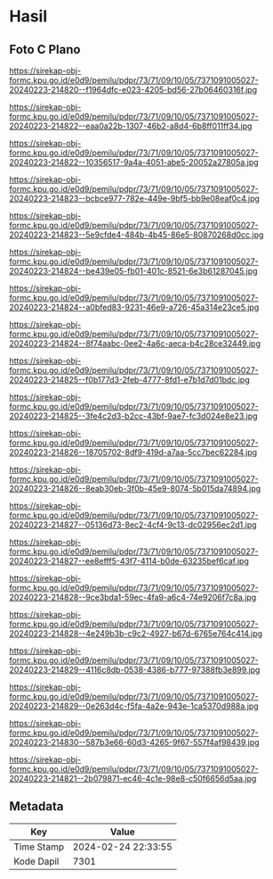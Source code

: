 # Hasil

## Foto C Plano

https://sirekap-obj-formc.kpu.go.id/e0d9/pemilu/pdpr/73/71/09/10/05/7371091005027-20240223-214820--f1964dfc-e023-4205-bd56-27b06460316f.jpg

https://sirekap-obj-formc.kpu.go.id/e0d9/pemilu/pdpr/73/71/09/10/05/7371091005027-20240223-214822--eaa0a22b-1307-46b2-a8d4-6b8ff011ff34.jpg

https://sirekap-obj-formc.kpu.go.id/e0d9/pemilu/pdpr/73/71/09/10/05/7371091005027-20240223-214822--10356517-9a4a-4051-abe5-20052a27805a.jpg

https://sirekap-obj-formc.kpu.go.id/e0d9/pemilu/pdpr/73/71/09/10/05/7371091005027-20240223-214823--bcbce977-782e-449e-9bf5-bb9e08eaf0c4.jpg

https://sirekap-obj-formc.kpu.go.id/e0d9/pemilu/pdpr/73/71/09/10/05/7371091005027-20240223-214823--5e9cfde4-484b-4b45-86e5-80870268d0cc.jpg

https://sirekap-obj-formc.kpu.go.id/e0d9/pemilu/pdpr/73/71/09/10/05/7371091005027-20240223-214824--be439e05-fb01-401c-8521-6e3b61287045.jpg

https://sirekap-obj-formc.kpu.go.id/e0d9/pemilu/pdpr/73/71/09/10/05/7371091005027-20240223-214824--a0bfed83-9231-46e9-a726-45a314e23ce5.jpg

https://sirekap-obj-formc.kpu.go.id/e0d9/pemilu/pdpr/73/71/09/10/05/7371091005027-20240223-214824--8f74aabc-0ee2-4a6c-aeca-b4c28ce32449.jpg

https://sirekap-obj-formc.kpu.go.id/e0d9/pemilu/pdpr/73/71/09/10/05/7371091005027-20240223-214825--f0b177d3-2feb-4777-8fd1-e7b1d7d01bdc.jpg

https://sirekap-obj-formc.kpu.go.id/e0d9/pemilu/pdpr/73/71/09/10/05/7371091005027-20240223-214825--3fe4c2d3-b2cc-43bf-9ae7-fc3d024e8e23.jpg

https://sirekap-obj-formc.kpu.go.id/e0d9/pemilu/pdpr/73/71/09/10/05/7371091005027-20240223-214826--18705702-8df9-419d-a7aa-5cc7bec62284.jpg

https://sirekap-obj-formc.kpu.go.id/e0d9/pemilu/pdpr/73/71/09/10/05/7371091005027-20240223-214826--8eab30eb-3f0b-45e9-8074-5b015da74894.jpg

https://sirekap-obj-formc.kpu.go.id/e0d9/pemilu/pdpr/73/71/09/10/05/7371091005027-20240223-214827--05136d73-8ec2-4cf4-9c13-dc02956ec2d1.jpg

https://sirekap-obj-formc.kpu.go.id/e0d9/pemilu/pdpr/73/71/09/10/05/7371091005027-20240223-214827--ee8efff5-43f7-4114-b0de-63235bef6caf.jpg

https://sirekap-obj-formc.kpu.go.id/e0d9/pemilu/pdpr/73/71/09/10/05/7371091005027-20240223-214828--9ce3bda1-59ec-4fa9-a6c4-74e9206f7c8a.jpg

https://sirekap-obj-formc.kpu.go.id/e0d9/pemilu/pdpr/73/71/09/10/05/7371091005027-20240223-214828--4e249b3b-c9c2-4927-b67d-6765e764c414.jpg

https://sirekap-obj-formc.kpu.go.id/e0d9/pemilu/pdpr/73/71/09/10/05/7371091005027-20240223-214829--4116c8db-0538-4386-b777-97388fb3e899.jpg

https://sirekap-obj-formc.kpu.go.id/e0d9/pemilu/pdpr/73/71/09/10/05/7371091005027-20240223-214829--0e263d4c-f5fa-4a2e-943e-1ca5370d988a.jpg

https://sirekap-obj-formc.kpu.go.id/e0d9/pemilu/pdpr/73/71/09/10/05/7371091005027-20240223-214830--587b3e66-60d3-4265-9f67-557f4af98439.jpg

https://sirekap-obj-formc.kpu.go.id/e0d9/pemilu/pdpr/73/71/09/10/05/7371091005027-20240223-214821--2b079871-ec46-4c1e-98e8-c50f6656d5aa.jpg


## Metadata

| Key        | Value               |
| ---------- | ------------------- |
| Time Stamp | 2024-02-24 22:33:55 |
| Kode Dapil | 7301                |



